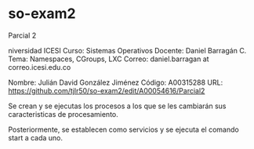 # so-exam2



Parcial 2

niversidad ICESI
Curso: Sistemas Operativos
Docente: Daniel Barragán C.
Tema: Namespaces, CGroups, LXC Correo: daniel.barragan at correo.icesi.edu.co

Nombre: Julián David González Jiménez
Código: A00315288
URL: https://github.com/tjlr50/so-exam2/edit/A00054616/Parcial2

Se crean y se ejecutas los procesos a los que se les cambiarán sus caracteristicas de procesamiento.

Posteriormente, se establecen como servicios y se ejecuta el comando start a cada uno.

